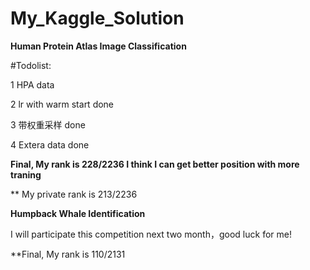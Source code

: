 # My_Kaggle_Solution

**Human Protein Atlas Image Classification**

#Todolist:

1 HPA data

2 lr with warm start   done

3 带权重采样   done

4 Extera data  done

**Final, My rank is  228/2236
I think I can get better position with more traning**

** My private rank is  213/2236   

**Humpback Whale Identification**

I will participate this competition next two month，good luck for me! 

**Final, My rank is  110/2131
